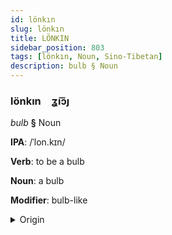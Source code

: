 ```yaml
---
id: lönkın
slug: lönkın
title: LÖNKIN
sidebar_position: 803
tags: [lönkın, Noun, Sino-Tibetan]
description: bulb § Noun
---
```


### lönkın&emsp;<span kind="abugida">ʓ̃ıɔ̃ȷ</span>

*bulb* **§** Noun

**IPA**: /ˈlon.kɪn/

**Verb**: to be a bulb

**Noun**: a bulb

**Modifier**: bulb-like

<details>
    <summary>Origin</summary>
    Cantonese 鱗莖 leon4 ging3 [lɵnkɪŋ]<br/>
    <em>Sino-Tibetan Language Family</em>
</details>